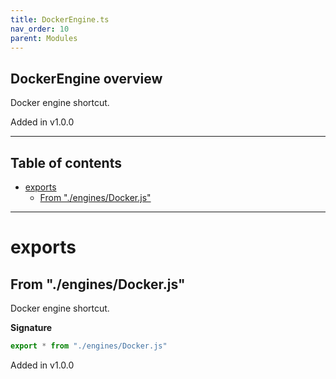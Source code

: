 ```yaml
---
title: DockerEngine.ts
nav_order: 10
parent: Modules
---
```


## DockerEngine overview

Docker engine shortcut.

Added in v1.0.0

---

<h2 class="text-delta">Table of contents</h2>

- [exports](#exports)
  - [From "./engines/Docker.js"](#from-enginesdockerjs)

---

# exports

## From "./engines/Docker.js"

Docker engine shortcut.

**Signature**

```ts
export * from "./engines/Docker.js"
```

Added in v1.0.0
